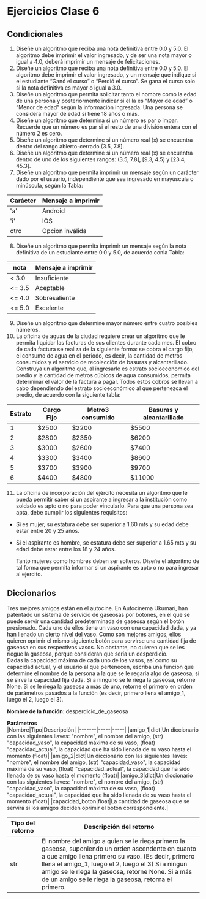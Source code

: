 # Ejercicios Clase 6

## Condicionales

1. Diseñe un algoritmo que reciba una nota definitiva entre 0.0 y 5.0. El algoritmo debe imprimir el valor ingresado, y de ser una nota mayor o igual a 4.0, deberá imprimir un mensaje de felicitaciones.
1. Diseñe un algoritmo que reciba una nota definitiva entre 0.0 y 5.0. El algoritmo debe imprimir el valor ingresado, y un mensaje que indique si el estudiante “Ganó el curso” o “Perdió el curso”. Se gana el curso solo si la nota definitiva es mayor o igual a 3.0.
1. Diseñe un algoritmo que permita solicitar tanto el nombre como la edad de una persona y posteriormente indicar si el la es “Mayor de edad” o “Menor de edad” según la información ingresada. Una persona se considera mayor de edad si tiene 18 años o más.
1. Diseñe un algoritmo que determina si un número es par o impar. Recuerde que un número es par si el resto de una división entera con el número 2 es cero.
1. Diseñe un algoritmo que determine si un número real (x) se encuentra dentro del rango abierto-cerrado (3.5, 7.8].
1. Diseñe un algoritmo que determine si un número real (x) se encuentra dentro de uno de los siguientes rangos: (3.5, 7.8], [9.3, 4.5) y [23.4, 45.3].
1. Diseñe un algoritmo que permita imprimir un mensaje según un carácter dado por el usuario, independiente que sea ingresado en mayúscula o minúscula, según la Tabla:

| Carácter | Mensaje a imprimir |
|----------|--------------------|
|   'a'    | Android            |
|   'i'    | IOS                |
|   otro   | Opcion inválida    |

8. Diseñe un algoritmo que permita imprimir un mensaje según la nota definitiva de un estudiante entre 0.0 y 5.0, de acuerdo conla Tabla:

| nota     | Mensaje a imprimir |
|----------|--------------------|
|  < 3.0   | Insuficiente       |
|  <= 3.5  | Aceptable          |
|  <= 4.0  | Sobresaliente      |
|  <= 5.0  | Excelente          |

9. Diseñe un algoritmo que determine mayor número entre cuatro posibles números.
1. La oficina de aguas de la ciudad requiere crear un algoritmo que le permita liquidar las facturas de sus clientes durante cada mes. El cobro de cada factura se realiza de la siguiente forma: se cobra el cargo fijo, el consumo de agua en el periodo, es decir, la cantidad de metros consumidos y el servicio de recolección de basuras y alcantarillado. Construya un algoritmo que, al ingresarle es estrato socioeconomico del predio y la cantidad de metros cúbicos de agua consumidos, permita determinar el valor de la factura a pagar. Todos estos cobros se llevan a cabo dependiendo del estrato socioeconómico al que pertenezca el predio, de acuerdo con la siguiente tabla:

|Estrato|Cargo Fijo|Metro3 consumido|Basuras y alcantarillado|
|-------|-----|-----|------|
|1      |$2500|$2200|$5500 |
|2      |$2800|$2350|$6200 |
|3      |$3000|$2600|$7400 |
|4      |$3300|$3400|$8600 |
|5      |$3700|$3900|$9700 |
|6      |$4400|$4800|$11000|

11. La oficina de incorporación del ejército necesita un algoritmo que le pueda permitir saber si un aspirante a ingresar a la institución como soldado es apto o no para poder vincularlo. Para que una persona sea apta, debe cumplir los siguientes requisitos:
* Si es mujer, su estatura debe ser superior a 1.60 mts y su edad debe estar entre 20 y 25 años.
* Si el aspirante es hombre, se estatura debe ser superior a 1.65 mts y su edad debe estar entre los 18 y 24 años.

  Tanto mujeres como hombres deben ser solteros. Diseñe el algoritmo de tal forma que permita informar si un aspirante es apto o no para ingresar al ejercito.

## Diccionarios
Tres mejores amigos están en el autocine. En Autocinema Ukumarí, han patentado un sistema de servicio de gaseosas por botones, en el que se puede servir una cantidad predeterminada de gaseosa según el botón presionado. Cada uno de ellos tiene un vaso con una capacidad dada, y ya han llenado un cierto nivel del vaso. Como son mejores amigos, ellos quieren oprimir el mismo siguiente botón para servirse una cantidad fija de gaseosa en sus respectivos vasos. No obstante, no quieren que se les riegue la gaseosa, porque consideran que sería un desperdicio.  
Dadas la capacidad máxima de cada uno de los vasos, así como su capacidad actual, y el usuario al que pertenecen, escriba una función que determine el nombre de la persona a la que se le regaría algo de gaseosa, si se sirve la capacidad fija dada. Si a ninguno se le riega la gaseosa, retorne None. Si se le riega la gaseosa a más de uno, retorne el primero en orden de parámetros pasados a la función (es decir, primero llena el amigo_1, luego el 2, luego el 3).

**Nombre de la función**: desperdicio_de_gaseosa

**Parámetros**  
|Nombre|Tipo|Descripción|
|-------|-----|-----|
|amigo_1|dict|Un diccionario con las siguientes llaves: "nombre", el nombre del amigo, (str) "capacidad_vaso", la capacidad máxima de su vaso, (float) "capacidad_actual", la capacidad que ha sido llenada de su vaso hasta el momento (float)|
|amigo_2|dict|Un diccionario con las siguientes llaves: "nombre", el nombre del amigo, (str) "capacidad_vaso", la capacidad máxima de su vaso, (float) "capacidad_actual", la capacidad que ha sido llenada de su vaso hasta el momento (float)|
|amigo_3|dict|Un diccionario con las siguientes llaves: "nombre", el nombre del amigo, (str) "capacidad_vaso", la capacidad máxima de su vaso, (float) "capacidad_actual", la capacidad que ha sido llenada de su vaso hasta el momento (float)|
|capacidad_boton|float|La cantidad de gaseosa que se servirá si los amigos deciden oprimir el botón correspondiente.|

|Tipo del retorno|Descripción del retorno|
|-------|-----|
|str|El nombre del amigo a quien se le riega primero la gaseosa, suponiendo un orden ascendente en cuanto a que amigo llena primero su vaso. (Es decir, primero llena el amigo_1, luego el 2, luego el 3) Si a ningun amigo se le riega la gaseosa, retorne None. Si a más de un amigo se le riega la gaseosa, retorna el primero.|